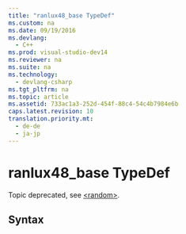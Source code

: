 ```yaml
---
title: "ranlux48_base TypeDef"
ms.custom: na
ms.date: 09/19/2016
ms.devlang: 
  - C++
ms.prod: visual-studio-dev14
ms.reviewer: na
ms.suite: na
ms.technology: 
  - devlang-csharp
ms.tgt_pltfrm: na
ms.topic: article
ms.assetid: 733ac1a3-252d-454f-88c4-54c4b7984e6b
caps.latest.revision: 10
translation.priority.mt: 
  - de-de
  - ja-jp
---
```

# ranlux48_base TypeDef
Topic deprecated, see [<random\>](../vs140/-random-.md).  
  
## Syntax